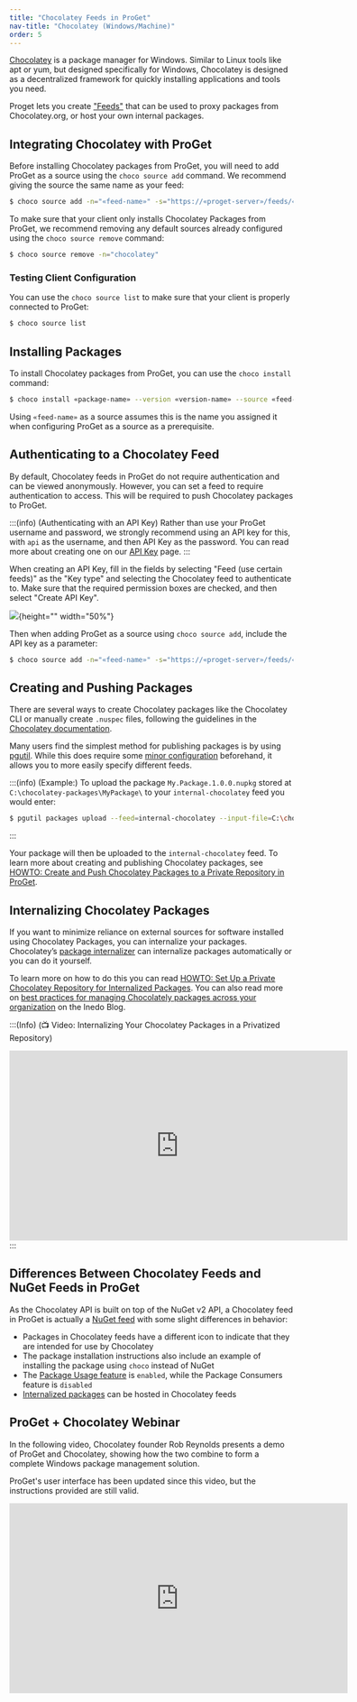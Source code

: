 ```yaml
---
title: "Chocolatey Feeds in ProGet"
nav-title: "Chocolatey (Windows/Machine)"
order: 5
---
```


[Chocolatey](https://chocolatey.org/) is a package manager for Windows. Similar to Linux tools like apt or yum, but designed specifically for Windows, Chocolatey is designed as a decentralized framework for quickly installing applications and tools you need.

Proget lets you create ["Feeds"](/docs/proget/feeds/feed-overview) that can be used to proxy packages from Chocolatey.org, or host your own internal packages. 

## Integrating Chocolatey with ProGet

Before installing Chocolatey packages from ProGet, you will need to add ProGet as a source using the `choco source add` command. We recommend giving the source the same name as your feed:

```bash
$ choco source add -n="«feed-name»" -s="https://«proget-server»/feeds/«feed-name»" --priority=1 
```

To make sure that your client only installs Chocolatey Packages from ProGet, we recommend removing any default sources already configured using the `choco source remove` command:

```bash
$ choco source remove -n="chocolatey"
```

### Testing Client Configuration

You can use the `choco source list` to make sure that your client is properly connected to ProGet:

```bash
$ choco source list
```

## Installing Packages

To install Chocolatey packages from ProGet, you can use the `choco install` command:

```bash
$ choco install «package-name» --version «version-name» --source «feed-name»
```

Using `«feed-name»` as a source assumes this is the name you assigned it when configuring ProGet as a source as a prerequisite. 

## Authenticating to a Chocolatey Feed

By default, Chocolatey feeds in ProGet do not require authentication and can be viewed anonymously. However, you can set a feed to require authentication to access. This will be required to push Chocolatey packages to ProGet.  

:::(info) (Authenticating with an API Key)
Rather than use your ProGet username and password, we strongly recommend using an API key for this, with `api` as the username, and then API Key as the password. You can read more about creating one on our [API Key](/docs/proget/api/apikeys) page. 
:::

When creating an API Key, fill in the fields by selecting "Feed (use certain feeds)" as the "Key type" and selecting the Chocolatey feed to authenticate to. Make sure that the required permission boxes are checked, and then select "Create API Key".

![](/resources/docs/proget-chocolatey-apikey.png){height="" width="50%"}

Then when adding ProGet as a source using `choco source add`, include the API key as a parameter:

```bash
$ choco source add -n="«feed-name»" -s="https://«proget-server»/feeds/«feed-name»" --user=api --password=«api-key»
```

## Creating and Pushing Packages

There are several ways to create Chocolatey packages like the Chocolatey CLI or manually create `.nuspec` files, following the guidelines in the [Chocolatey documentation](https://docs.chocolatey.org/en-us/create/).

Many users find the simplest method for publishing packages is by using [pgutil](/docs/proget/api/pgutil). While this does require some [minor configuration](/docs/proget/api/pgutil#sources) beforehand, it allows you to more easily specify different feeds.

:::(info) (Example:)
To upload the package `My.Package.1.0.0.nupkg` stored at `C:\chocolatey-packages\MyPackage\` to your `internal-chocolatey` feed you would enter:

```bash
$ pgutil packages upload --feed=internal-chocolatey --input-file=C:\chocolatey-packages\MyPackage\MyPackage.1.0.0.nupkg
```
:::

Your package will then be uploaded to the `internal-chocolatey` feed. To learn more about creating and publishing Chocolatey packages, see [HOWTO: Create and Push Chocolatey Packages to a Private Repository in ProGet](/docs/proget/feeds/chocolatey/howto-chocolatey-publish).

## Internalizing Chocolatey Packages

If you want to minimize reliance on external sources for software installed using Chocolatey Packages, you can internalize your packages. Chocolatey’s [package internalizer](https://docs.chocolatey.org/en-us/features/package-internalizer) can internalize packages automatically or you can do it yourself. 

To learn more on how to do this you can read [HOWTO: Set Up a Private Chocolatey Repository for Internalized Packages](/docs/proget/feeds/chocolatey/howto-chocolatey-internalized#internalize-packages). You can also read more on [best practices for managing Chocolately packages across your organization](https://blog.inedo.com/chocolatey/best-practices-for-chocolatey-in-the-enterprise/) on the Inedo Blog.

:::(Info) (📺 Video:  Internalizing Your Chocolatey Packages in a Privatized Repository)
<iframe width="600" height="337" src="https://www.youtube.com/embed/qrT3EehzPTQ?si=lY9XGb-Zsg_xZA1H" frameborder="0" allowfullscreen="true"></iframe>
:::

## Differences Between Chocolatey Feeds and NuGet Feeds in ProGet

As the Chocolatey API is built on top of the NuGet v2 API, a Chocolatey feed in ProGet is actually a [NuGet feed](/docs/proget/feeds/nuget) with some slight differences in behavior:
* Packages in Chocolatey feeds have a different icon to indicate that they are intended for use by Chocolatey
* The package installation instructions also include an example of installing the package using `choco` instead of NuGet
* The [Package Usage feature](/docs/proget/feeds/chocolatey/howto-chocolatey-scan) is `enabled`, while the Package Consumers feature is `disabled`
* [Internalized packages](/docs/proget/feeds/chocolatey/howto-chocolatey-internalized) can be hosted in Chocolatey feeds 

## ProGet + Chocolatey Webinar

In the following video, Chocolatey founder Rob Reynolds presents a demo of ProGet and Chocolatey, showing how the two combine to form a complete Windows package management solution.

ProGet's user interface has been updated since this video, but the instructions provided are still valid.

<iframe width="600" height="337" src="https://www.youtube.com/embed/BcTYGf7sQ8Q" frameborder="0" allowfullscreen="true"></iframe>
